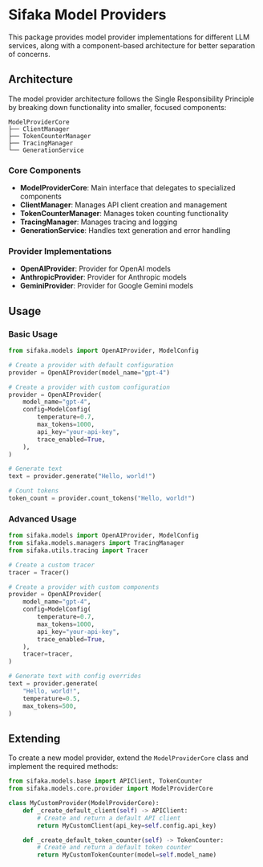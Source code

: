 # Sifaka Model Providers

This package provides model provider implementations for different LLM services, along with a component-based architecture for better separation of concerns.

## Architecture

The model provider architecture follows the Single Responsibility Principle by breaking down functionality into smaller, focused components:

```
ModelProviderCore
├── ClientManager
├── TokenCounterManager
├── TracingManager
└── GenerationService
```

### Core Components

- **ModelProviderCore**: Main interface that delegates to specialized components
- **ClientManager**: Manages API client creation and management
- **TokenCounterManager**: Manages token counting functionality
- **TracingManager**: Manages tracing and logging
- **GenerationService**: Handles text generation and error handling

### Provider Implementations

- **OpenAIProvider**: Provider for OpenAI models
- **AnthropicProvider**: Provider for Anthropic models
- **GeminiProvider**: Provider for Google Gemini models

## Usage

### Basic Usage

```python
from sifaka.models import OpenAIProvider, ModelConfig

# Create a provider with default configuration
provider = OpenAIProvider(model_name="gpt-4")

# Create a provider with custom configuration
provider = OpenAIProvider(
    model_name="gpt-4",
    config=ModelConfig(
        temperature=0.7,
        max_tokens=1000,
        api_key="your-api-key",
        trace_enabled=True,
    ),
)

# Generate text
text = provider.generate("Hello, world!")

# Count tokens
token_count = provider.count_tokens("Hello, world!")
```

### Advanced Usage

```python
from sifaka.models import OpenAIProvider, ModelConfig
from sifaka.models.managers import TracingManager
from sifaka.utils.tracing import Tracer

# Create a custom tracer
tracer = Tracer()

# Create a provider with custom components
provider = OpenAIProvider(
    model_name="gpt-4",
    config=ModelConfig(
        temperature=0.7,
        max_tokens=1000,
        api_key="your-api-key",
        trace_enabled=True,
    ),
    tracer=tracer,
)

# Generate text with config overrides
text = provider.generate(
    "Hello, world!",
    temperature=0.5,
    max_tokens=500,
)
```

## Extending

To create a new model provider, extend the `ModelProviderCore` class and implement the required methods:

```python
from sifaka.models.base import APIClient, TokenCounter
from sifaka.models.core.provider import ModelProviderCore

class MyCustomProvider(ModelProviderCore):
    def _create_default_client(self) -> APIClient:
        # Create and return a default API client
        return MyCustomClient(api_key=self.config.api_key)

    def _create_default_token_counter(self) -> TokenCounter:
        # Create and return a default token counter
        return MyCustomTokenCounter(model=self.model_name)
```
